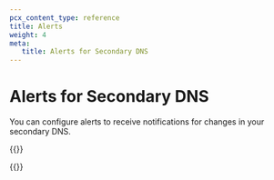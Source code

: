 ```yaml
---
pcx_content_type: reference
title: Alerts
weight: 4
meta:
   title: Alerts for Secondary DNS
---
```


# Alerts for Secondary DNS

You can configure alerts to receive notifications for changes in your secondary DNS. 

{{<available-notifications product="DNS">}}

{{<render file="_get-started.md" productFolder="notifications" >}}